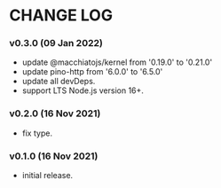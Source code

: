 # CHANGE LOG

### v0.3.0 (09 Jan 2022)

- update @macchiatojs/kernel from '0.19.0' to '0.21.0'
- update pino-http from '6.0.0' to '6.5.0'
- update all devDeps.
- support LTS Node.js version 16+.

### v0.2.0 (16 Nov 2021)

- fix type.

### v0.1.0 (16 Nov 2021)

- initial release.
